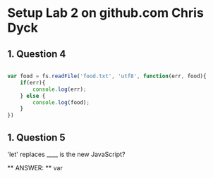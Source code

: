 # Setup Lab 2 on github.com Chris Dyck

## 1. Question 4
```js

var food = fs.readFile('food.txt', 'utf8', function(err, food){
    if(err){
        console.log(err);
    } else {
        console.log(food);
    }
})

```

## 1. Question 5
'let' replaces ____ is the new JavaScript?

** ANSWER: **  var
